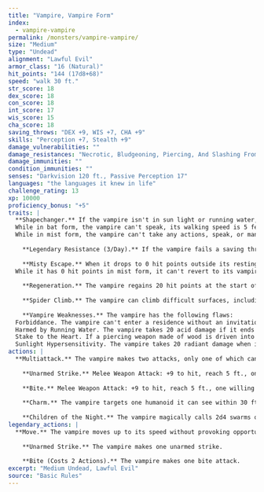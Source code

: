 ```yaml
---
title: "Vampire, Vampire Form"
index:
  - vampire-vampire
permalink: /monsters/vampire-vampire/
size: "Medium"
type: "Undead"
alignment: "Lawful Evil"
armor_class: "16 (Natural)"
hit_points: "144 (17d8+68)"
speed: "walk 30 ft."
str_score: 18
dex_score: 18
con_score: 18
int_score: 17
wis_score: 15
cha_score: 18
saving_throws: "DEX +9, WIS +7, CHA +9"
skills: "Perception +7, Stealth +9"
damage_vulnerabilities: ""
damage_resistances: "Necrotic, Bludgeoning, Piercing, And Slashing From Nonmagical Weapons"
damage_immunities: ""
condition_immunities: ""
senses: "Darkvision 120 ft., Passive Perception 17"
languages: "the languages it knew in life"
challenge_rating: 13
xp: 10000
proficiency_bonus: "+5"
traits: |
  **Shapechanger.** If the vampire isn't in sun light or running water, it can use its action to polymorph into a Tiny bat or a Medium cloud of mist, or back into its true form.
  While in bat form, the vampire can't speak, its walking speed is 5 feet, and it has a flying speed of 30 feet. Its statistics, other than its size and speed, are unchanged. Anything it is wearing transforms with it, but nothing it is carrying does. It reverts to its true form if it dies.
  While in mist form, the vampire can't take any actions, speak, or manipulate objects. It is weightless, has a flying speed of 20 feet, can hover, and can enter a hostile creature's space and stop there. In addition, if air can pass through a space, the mist can do so without squeezing, and it can't pass through water. It has advantage on Strength, Dexterity, and Constitution saving throws, and it is immune to all nonmagical damage, except the damage it takes from sunlight.
    
    **Legendary Resistance (3/Day).** If the vampire fails a saving throw, it can choose to succeed instead.
    
    **Misty Escape.** When it drops to 0 hit points outside its resting place, the vampire transforms into a cloud of mist (as in the Shapechanger trait) instead of falling unconscious, provided that it isn't in sunlight or running water. If it can't transform, it is destroyed.
  While it has 0 hit points in mist form, it can't revert to its vampire form, and it must reach its resting place within 2 hours or be destroyed. Once in its resting place, it reverts to its vampire form. It is then paralyzed until it regains at least 1 hit point. After spending 1 hour in its resting place with 0 hit points, it regains 1 hit point.
    
    **Regeneration.** The vampire regains 20 hit points at the start of its turn if it has at least 1 hit point and isn't in sunlight or running water. If the vampire takes radiant damage or damage from holy water, this trait doesn't function at the start of the vampire's next turn.
    
    **Spider Climb.** The vampire can climb difficult surfaces, including upside down on ceilings, without needing to make an ability check.
    
    **Vampire Weaknesses.** The vampire has the following flaws:
  Forbiddance. The vampire can't enter a residence without an invitation from one of the occupants.
  Harmed by Running Water. The vampire takes 20 acid damage if it ends its turn in running water.
  Stake to the Heart. If a piercing weapon made of wood is driven into the vampire's heart while the vampire is incapacitated in its resting place, the vampire is paralyzed until the stake is removed.
  Sunlight Hypersensitivity. The vampire takes 20 radiant damage when it starts its turn in sunlight. While in sunlight, it has disadvantage on attack rolls and ability checks.
actions: |
  **Multiattack.** The vampire makes two attacks, only one of which can be a bite attack.
    
    **Unarmed Strike.** Melee Weapon Attack: +9 to hit, reach 5 ft., one creature. Hit: 8 (1d8 + 4) bludgeoning damage. Instead of dealing damage, the vampire can grapple the target (escape DC 18).
    
    **Bite.** Melee Weapon Attack: +9 to hit, reach 5 ft., one willing creature, or a creature that is grappled by the vampire, incapacitated, or restrained. Hit: 7 (1d6 + 4) piercing damage plus 10 (3d6) necrotic damage. The target's hit point maximum is reduced by an amount equal to the necrotic damage taken, and the vampire regains hit points equal to that amount. The reduction lasts until the target finishes a long rest. The target dies if this effect reduces its hit point maximum to 0. A humanoid slain in this way and then buried in the ground rises the following night as a vampire spawn under the vampire's control.
    
    **Charm.** The vampire targets one humanoid it can see within 30 ft. of it. If the target can see the vampire, the target must succeed on a DC 17 Wisdom saving throw against this magic or be charmed by the vampire. The charmed target regards the vampire as a trusted friend to be heeded and protected. Although the target isn't under the vampire's control, it takes the vampire's requests or actions in the most favorable way it can, and it is a willing target for the vampire's bit attack. Each time the vampire or the vampire's companions do anything harmful to the target, it can repeat the saving throw, ending the effect on itself on a success. Otherwise, the effect lasts 24 hours or until the vampire is destroyed, is on a different plane of existence than the target, or takes a bonus action to end the effect.
    
    **Children of the Night.** The vampire magically calls 2d4 swarms of bats or rats, provided that the sun isn't up. While outdoors, the vampire can call 3d6 wolves instead. The called creatures arrive in 1d4 rounds, acting as allies of the vampire and obeying its spoken commands. The beasts remain for 1 hour, until the vampire dies, or until the vampire dismisses them as a bonus action.  
legendary_actions: |
  **Move.** The vampire moves up to its speed without provoking opportunity attacks.
    
    **Unarmed Strike.** The vampire makes one unarmed strike.
    
    **Bite (Costs 2 Actions).** The vampire makes one bite attack.
excerpt: "Medium Undead, Lawful Evil"
source: "Basic Rules"
---
```

